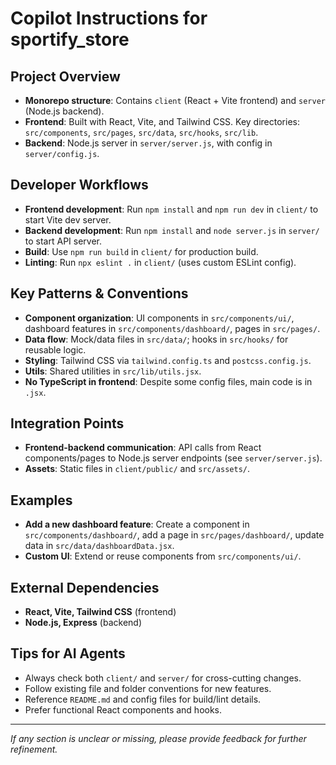 # Copilot Instructions for sportify_store

## Project Overview
- **Monorepo structure**: Contains `client` (React + Vite frontend) and `server` (Node.js backend).
- **Frontend**: Built with React, Vite, and Tailwind CSS. Key directories: `src/components`, `src/pages`, `src/data`, `src/hooks`, `src/lib`.
- **Backend**: Node.js server in `server/server.js`, with config in `server/config.js`.

## Developer Workflows
- **Frontend development**: Run `npm install` and `npm run dev` in `client/` to start Vite dev server.
- **Backend development**: Run `npm install` and `node server.js` in `server/` to start API server.
- **Build**: Use `npm run build` in `client/` for production build.
- **Linting**: Run `npx eslint .` in `client/` (uses custom ESLint config).

## Key Patterns & Conventions
- **Component organization**: UI components in `src/components/ui/`, dashboard features in `src/components/dashboard/`, pages in `src/pages/`.
- **Data flow**: Mock/data files in `src/data/`; hooks in `src/hooks/` for reusable logic.
- **Styling**: Tailwind CSS via `tailwind.config.ts` and `postcss.config.js`.
- **Utils**: Shared utilities in `src/lib/utils.jsx`.
- **No TypeScript in frontend**: Despite some config files, main code is in `.jsx`.

## Integration Points
- **Frontend-backend communication**: API calls from React components/pages to Node.js server endpoints (see `server/server.js`).
- **Assets**: Static files in `client/public/` and `src/assets/`.

## Examples
- **Add a new dashboard feature**: Create a component in `src/components/dashboard/`, add a page in `src/pages/dashboard/`, update data in `src/data/dashboardData.jsx`.
- **Custom UI**: Extend or reuse components from `src/components/ui/`.

## External Dependencies
- **React, Vite, Tailwind CSS** (frontend)
- **Node.js, Express** (backend)

## Tips for AI Agents
- Always check both `client/` and `server/` for cross-cutting changes.
- Follow existing file and folder conventions for new features.
- Reference `README.md` and config files for build/lint details.
- Prefer functional React components and hooks.

---
_If any section is unclear or missing, please provide feedback for further refinement._
